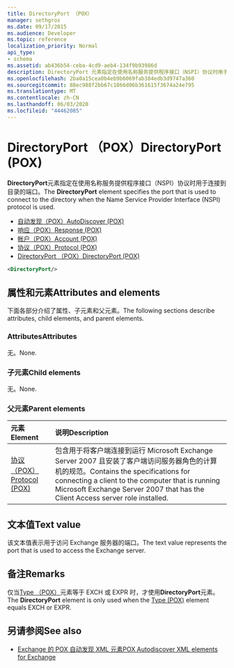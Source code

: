 ```yaml
---
title: DirectoryPort （POX）
manager: sethgros
ms.date: 09/17/2015
ms.audience: Developer
ms.topic: reference
localization_priority: Normal
api_type:
- schema
ms.assetid: ab436b54-ceba-4cd9-aeb4-134f9b93986d
description: DirectoryPort 元素指定在使用名称服务提供程序接口（NSPI）协议时用于连接到目录的端口。
ms.openlocfilehash: 2ba0a15cea0b4eb9b6069fab384edb3d9747a360
ms.sourcegitcommit: 88ec988f2bb67c1866d06b361615f3674a24e795
ms.translationtype: MT
ms.contentlocale: zh-CN
ms.lasthandoff: 06/03/2020
ms.locfileid: "44462085"
---
```

# <a name="directoryport-pox"></a><span data-ttu-id="8cf66-103">DirectoryPort （POX）</span><span class="sxs-lookup"><span data-stu-id="8cf66-103">DirectoryPort (POX)</span></span>

<span data-ttu-id="8cf66-104">**DirectoryPort**元素指定在使用名称服务提供程序接口（NSPI）协议时用于连接到目录的端口。</span><span class="sxs-lookup"><span data-stu-id="8cf66-104">The **DirectoryPort** element specifies the port that is used to connect to the directory when the Name Service Provider Interface (NSPI) protocol is used.</span></span> 
  
- [<span data-ttu-id="8cf66-105">自动发现（POX）</span><span class="sxs-lookup"><span data-stu-id="8cf66-105">AutoDiscover (POX)</span></span>](autodiscover-pox.md) 
- [<span data-ttu-id="8cf66-106">响应（POX）</span><span class="sxs-lookup"><span data-stu-id="8cf66-106">Response (POX)</span></span>](response-pox.md)  
- [<span data-ttu-id="8cf66-107">帐户（POX）</span><span class="sxs-lookup"><span data-stu-id="8cf66-107">Account (POX)</span></span>](account-pox.md)  
- [<span data-ttu-id="8cf66-108">协议（POX）</span><span class="sxs-lookup"><span data-stu-id="8cf66-108">Protocol (POX)</span></span>](protocol-pox.md)  
- [<span data-ttu-id="8cf66-109">DirectoryPort （POX）</span><span class="sxs-lookup"><span data-stu-id="8cf66-109">DirectoryPort (POX)</span></span>](directoryport-pox.md)
  
```xml
<DirectoryPort/>
```

## <a name="attributes-and-elements"></a><span data-ttu-id="8cf66-110">属性和元素</span><span class="sxs-lookup"><span data-stu-id="8cf66-110">Attributes and elements</span></span>

<span data-ttu-id="8cf66-111">下面各部分介绍了属性、子元素和父元素。</span><span class="sxs-lookup"><span data-stu-id="8cf66-111">The following sections describe attributes, child elements, and parent elements.</span></span>
  
### <a name="attributes"></a><span data-ttu-id="8cf66-112">Attributes</span><span class="sxs-lookup"><span data-stu-id="8cf66-112">Attributes</span></span>

<span data-ttu-id="8cf66-113">无。</span><span class="sxs-lookup"><span data-stu-id="8cf66-113">None.</span></span>
  
### <a name="child-elements"></a><span data-ttu-id="8cf66-114">子元素</span><span class="sxs-lookup"><span data-stu-id="8cf66-114">Child elements</span></span>

<span data-ttu-id="8cf66-115">无。</span><span class="sxs-lookup"><span data-stu-id="8cf66-115">None.</span></span>
  
### <a name="parent-elements"></a><span data-ttu-id="8cf66-116">父元素</span><span class="sxs-lookup"><span data-stu-id="8cf66-116">Parent elements</span></span>

|<span data-ttu-id="8cf66-117">**元素**</span><span class="sxs-lookup"><span data-stu-id="8cf66-117">**Element**</span></span>|<span data-ttu-id="8cf66-118">**说明**</span><span class="sxs-lookup"><span data-stu-id="8cf66-118">**Description**</span></span>|
|:-----|:-----|
|[<span data-ttu-id="8cf66-119">协议（POX）</span><span class="sxs-lookup"><span data-stu-id="8cf66-119">Protocol (POX)</span></span>](protocol-pox.md) <br/> |<span data-ttu-id="8cf66-120">包含用于将客户端连接到运行 Microsoft Exchange Server 2007 且安装了客户端访问服务器角色的计算机的规范。</span><span class="sxs-lookup"><span data-stu-id="8cf66-120">Contains the specifications for connecting a client to the computer that is running Microsoft Exchange Server 2007 that has the Client Access server role installed.</span></span>  <br/> |
   
## <a name="text-value"></a><span data-ttu-id="8cf66-121">文本值</span><span class="sxs-lookup"><span data-stu-id="8cf66-121">Text value</span></span>

<span data-ttu-id="8cf66-122">该文本值表示用于访问 Exchange 服务器的端口。</span><span class="sxs-lookup"><span data-stu-id="8cf66-122">The text value represents the port that is used to access the Exchange server.</span></span>
  
## <a name="remarks"></a><span data-ttu-id="8cf66-123">备注</span><span class="sxs-lookup"><span data-stu-id="8cf66-123">Remarks</span></span>

<span data-ttu-id="8cf66-124">仅当[Type （POX）](type-pox.md)元素等于 EXCH 或 EXPR 时，才使用**DirectoryPort**元素。</span><span class="sxs-lookup"><span data-stu-id="8cf66-124">The **DirectoryPort** element is only used when the [Type (POX)](type-pox.md) element equals EXCH or EXPR.</span></span> 
  
## <a name="see-also"></a><span data-ttu-id="8cf66-125">另请参阅</span><span class="sxs-lookup"><span data-stu-id="8cf66-125">See also</span></span>

- [<span data-ttu-id="8cf66-126">Exchange 的 POX 自动发现 XML 元素</span><span class="sxs-lookup"><span data-stu-id="8cf66-126">POX Autodiscover XML elements for Exchange</span></span>](pox-autodiscover-xml-elements-for-exchange.md)

